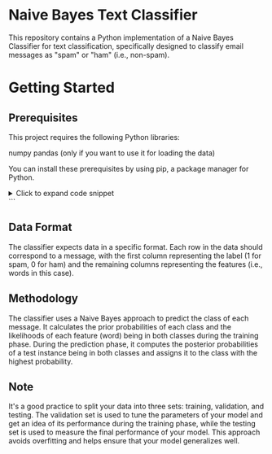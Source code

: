 # Naive Bayes Text Classifier
This repository contains a Python implementation of a Naive Bayes Classifier for text classification, specifically designed to classify email messages as "spam" or "ham" (i.e., non-spam).

# Getting Started
## Prerequisites
This project requires the following Python libraries:

numpy
pandas (only if you want to use it for loading the data)

You can install these prerequisites by using pip, a package manager for Python.

<details>
<summary>Click to expand code snippet</summary>

```bash
pip install numpy pandas




Import the MyClassifier class from the provided Python file into your script.
Initialize an instance of the MyClassifier class.
Call the train method on your instance, providing your training data and corresponding labels as arguments.
Call the predict method on your instance, providing your test data as an argument.
Compare your predictions to the true labels to evaluate the accuracy of the model.

For example:

<p align="center">
  <a href="javascript:void(0);" onclick="navigator.clipboard.writeText('pip install numpy pandas'); alert('Code copied!')">Copy code</a>
</p>
</details>
```

<p align="center">
  <a href="javascript:void(0);" onclick="navigator.clipboard.writeText(`spam_classifier = MyClassifier()
spam_classifier.train(training_spam[:, 1:], training_spam[:, 0])
predictions = spam_classifier.predict(testing_spam[:, 1:])
accuracy = np.count_nonzero(predictions == test_labels) / test_labels.shape[0]
print(f'accuracy on test data: {accuracy}')`); alert('Code copied!')">Copy code</a>
</p>
</details>
```


## Data Format
The classifier expects data in a specific format. Each row in the data should correspond to a message, with the first column representing the label (1 for spam, 0 for ham) and the remaining columns representing the features (i.e., words in this case).

## Methodology
The classifier uses a Naive Bayes approach to predict the class of each message. It calculates the prior probabilities of each class and the likelihoods of each feature (word) being in both classes during the training phase. During the prediction phase, it computes the posterior probabilities of a test instance being in both classes and assigns it to the class with the highest probability.

## Note
It's a good practice to split your data into three sets: training, validation, and testing. The validation set is used to tune the parameters of your model and get an idea of its performance during the training phase, while the testing set is used to measure the final performance of your model. This approach avoids overfitting and helps ensure that your model generalizes well.